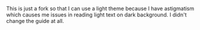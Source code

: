 This is just a fork so that I can use a light theme because I have astigmatism which causes me issues in reading light text on dark background. I didn't change the guide at all.
